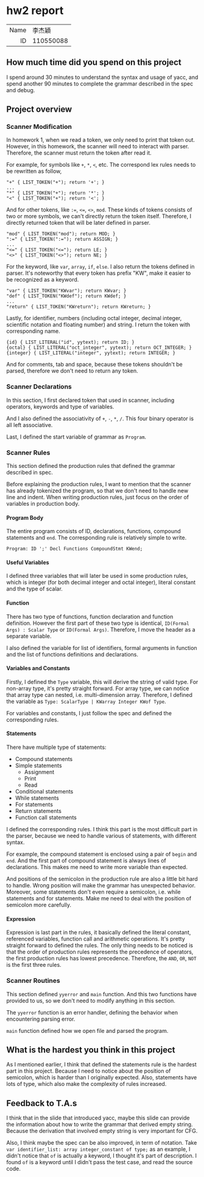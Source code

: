 # hw2 report

|||
|-:|:-|
|Name|李杰穎|
|ID|110550088|

## How much time did you spend on this project

I spend around 30 minutes to understand the syntax and usage of yacc, and spend another 90 minutes to complete the grammar described in the spec and debug.

## Project overview

### Scanner Modification

In homework 1, when we read a token, we only need to print that token out. However, in this homework, the scanner will need to interact with parser. Therefore, the scanner must return the token after read it. 

For example, for symbols like `+`, `*`, `<`, etc. The correspond lex rules needs to be rewritten as follow,

```
"+" { LIST_TOKEN("+"); return '+'; }
...
"*" { LIST_TOKEN("+"); return '*'; }
"<" { LIST_TOKEN("+"); return '<'; }
```

And for other tokens, like `:=`, `<=`, `<>`, `mod`. These kinds of tokens consists of two or more symbols, we can't directly return the token itself. Therefore, I directly returned token that will be later defined in parser.

```
"mod" { LIST_TOKEN("mod"); return MOD; }
":=" { LIST_TOKEN(":="); return ASSIGN; }
...
"<=" { LIST_TOKEN("<="); return LE; }
"<>" { LIST_TOKEN("<>"); return NE; }
```

For the keyword, like `var`, `array`, `if`, `else`. I also return the tokens defined in parser. It's noteworthy that every token has prefix "KW", make it easier to be recognized as a keyword.

```
"var" { LIST_TOKEN("KWvar"); return KWvar; }
"def" { LIST_TOKEN("KWdef"); return KWdef; }
...
"return" { LIST_TOKEN("KWreturn"); return KWreturn; }
```

Lastly, for identifier, numbers (including octal integer, decimal integer, scientific notation and floating number) and string. I return the token with corresponding name.

```
{id} { LIST_LITERAL("id", yytext); return ID; }
{octal} { LIST_LITERAL("oct_integer", yytext); return OCT_INTEGER; }
{integer} { LIST_LITERAL("integer", yytext); return INTEGER; }
```

And for comments, tab and space, because these tokens shouldn't be parsed, therefore we don't need to return any token.

### Scanner Declarations

In this section, I first declared token that used in scanner, including operators, keywords and type of variables.

And I also defined the associativity of `+`, `-`, `*`, `/`. This four binary operator is all left associative.

Last, I defined the start variable of grammar as `Program`.

### Scanner Rules

This section defined the production rules that defined the grammar described in spec. 


Before explaining the production rules, I want to mention that the scanner has already tokenized the program, so that we don't need to handle new line and indent. When writing production rules, just focus on the order of variables in production body.


#### Program Body

The entire program consists of ID, declarations, functions, compound statements and `end`. The corresponding rule is relatively simple to write.

`Program: ID ';' Decl Functions CompoundStmt KWend;`

#### Useful Variables

I defined three variables that will later be used in some production rules, which is integer (for both decimal integer and octal integer), literal constant and the type of scalar.

#### Function 

There has two type of functions, function declaration and function definition. However the first part of these two type is identical, `ID(Formal Args) : Scalar Type` or `ID(Formal Args)`. Therefore, I move the header as a separate variable.

I also defined the variable for list of identifiers, formal arguments in function and the list of functions definitions and declarations.

#### Variables and Constants

Firstly, I defined the `Type` variable, this will derive the string of valid type. For non-array type, it's pretty straight forward. For array type, we can notice that array type can nested, i.e. multi-dimension array. Therefore, I defined the variable as `Type: ScalarType | KWarray Integer KWof Type`.

For variables and constants, I just follow the spec and defined the corresponding rules.

#### Statements

There have multiple type of statements:

- Compound statements
- Simple statements
  - Assignment
  - Print
  - Read
- Conditional statements
- While statements
- For statements
- Return statements
- Function call statements

I defined the corresponding rules. I think this part is the most difficult part in the parser, because we need to handle various of statements, with different syntax. 

For example, the compound statement is enclosed using a pair of `begin` and `end`. And the first part of compound statement is always lines of declarations. This makes me need to write more variable than expected.

And positions of the semicolon in the production rule are also a little bit hard to handle. Wrong position will make the grammar has unexpected behavior. Moreover, some statements don't even require a semicolon, i.e. while statements and for statements. Make me need to deal with the position of semicolon more carefully.

#### Expression 

Expression is last part in the rules, it basically defined the literal constant, referenced variables, function call and arithmetic operations. It's pretty straight forward to defined the rules. The only thing needs to be noticed is that the order of production rules represents the precedence of operators, the first production rules has lowest precedence. Therefore, the `AND`, `OR`, `NOT` is the first three rules.


### Scanner Routines

This section defined `yyerror` and `main` function. And this two functions have provided to us, so we don't need to modify anything in this section.

The `yyerror` function is an error handler, defining the behavior when encountering parsing error.

`main` function defined how we open file and parsed the program.


## What is the hardest you think in this project

As I mentioned earlier, I think that defined the statements rule is the hardest part in this project. Because I need to notice about the position of semicolon, which is harder than I originally expected. Also, statements have lots of type, which also make the complexity of rules increased. 

## Feedback to T.A.s

I think that in the slide that introduced yacc, maybe this slide can provide the information about how to write the grammar that derived empty string. Because the derivation that involved empty string is very important for CFG.

Also, I think maybe the spec can be also improved, in term of notation. Take `var identifier_list: array integer_constant of type;`  as an example, I didn't notice that `of` is actually a keyword, I thought it's part of description. I found `of` is a keyword until I didn't pass the test case, and read the source code.
